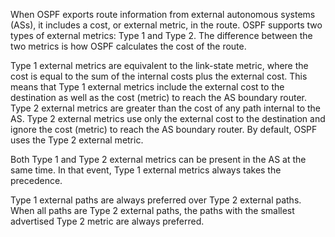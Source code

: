 
When OSPF exports route information from external autonomous systems (ASs), it includes a cost, or external metric, in the route. OSPF supports two types of external metrics: Type 1 and Type 2. The difference between the two metrics is how OSPF calculates the cost of the route.

Type 1 external metrics are equivalent to the link-state metric, where the cost is equal to the sum of the internal costs plus the external cost. This means that Type 1 external metrics include the external cost to the destination as well as the cost (metric) to reach the AS boundary router.
Type 2 external metrics are greater than the cost of any path internal to the AS. Type 2 external metrics use only the external cost to the destination and ignore the cost (metric) to reach the AS boundary router.
By default, OSPF uses the Type 2 external metric.

Both Type 1 and Type 2 external metrics can be present in the AS at the same time. In that event, Type 1 external metrics always takes the precedence.

Type 1 external paths are always preferred over Type 2 external paths. When all paths are Type 2 external paths, the paths with the smallest advertised Type 2 metric are always preferred.
